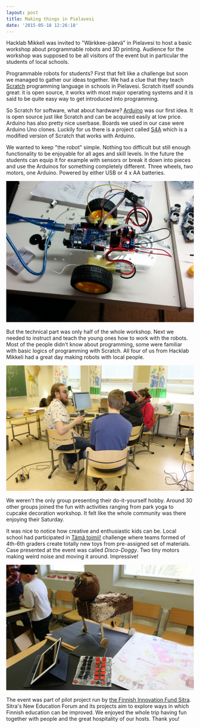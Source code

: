 ```yaml
---
layout: post
title: Making things in Pielavesi
date: '2015-05-18 12:26:18'
---
```


Hacklab Mikkeli was invited to "Wärkkee-päevä" in Pielavesi to host a basic workshop about programmable robots and 3D printing. Audience for the workshop was supposed to be all visitors of the event but in particular the students of local schools.

Programmable robots for students? First that felt like a challenge but soon we managed to gather our ideas together. We had a clue that they teach [Scratch](https://scratch.mit.edu/) programming language in schools in Pielavesi. Scratch itself sounds great: it is open source, it works with most major operating systems and it is said to be quite easy way to get introduced into programming.

So Scratch for software, what about hardware? [Arduino](http://www.arduino.cc/) was our first idea. It is open source just like Scratch and can be acquired easily at low price. Arduino has also pretty nice userbase. Boards we used in our case were Arduino Uno clones. Luckily for us there is a project called [S4A](http://www.s4a.cat/) which is a modified version of Scratch that works with Arduino.

We wanted to keep "the robot" simple. Nothing too difficult but still enough functionality to be enjoyable for all ages and skill levels. In the future the students can equip it for example with sensors or break it down into pieces and use the Arduinos for something completely different. Three wheels, two motors, one Arduino. Powered by either USB or 4 x AA batteries.

![](/public/images/pielavesi-robotti.jpg)

But the technical part was only half of the whole workshop. Next we needed to instruct and teach the young ones how to work with the robots. Most of the people didn't know about programming, some were familiar with basic logics of programming with Scratch. All four of us from Hacklab Mikkeli had a great day making robots with local people.

![](/public/images/pielavesi-belvain.jpg)

We weren't the only group presenting their do-it-yourself hobby. Around 30 other groups joined the fun with activities ranging from park yoga to cupcake decoration workshop. It felt like the whole community was there enjoying their Saturday.

It was nice to notice how creative and enthusiastic kids can be. Local school had participated in [Tämä toimii!](http://tech.teknologiateollisuus.fi/openet/fi/tamatoimii.html) challenge where teams formed of 4th-6th graders create totally new toys from pre-assigned set of materials. Case presented at the event was called *Disco-Doggy*. Two tiny motors making weird noise and moving it around. Impressive!

![](/public/images/pielavesi-discodoggy.jpg)

The event was part of pilot project run by [the Finnish Innovation Fund Sitra](http://www.sitra.fi/en). Sitra's New Education Forum and its projects aim to explore ways in which Finnish education can be improved. We enjoyed the whole trip having fun together with people and the great hospitality of our hosts. Thank you!
